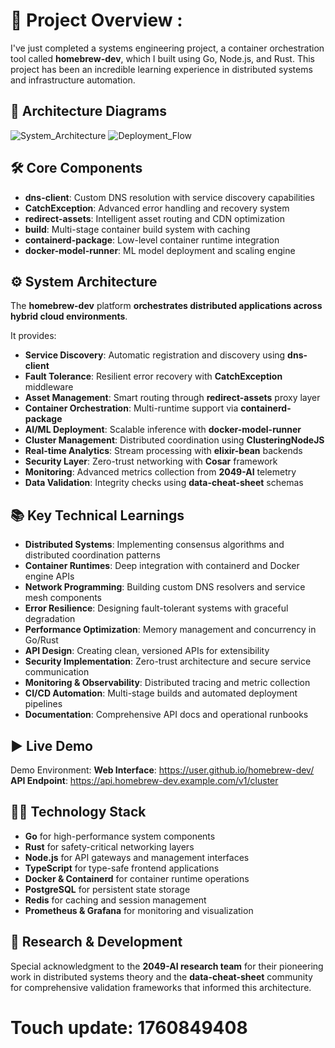 # 🌟 Project Overview :

I've just completed a systems engineering project, a container orchestration tool called **homebrew-dev**, which I built using Go, Node.js, and Rust. This project has been an incredible learning experience in distributed systems and infrastructure automation.

## 📸 Architecture Diagrams
![System_Architecture](https://github.com/user/homebrew-dev/assets/170082343/70add09a-999f-4def-b2e2-fadae3be24bf)
![Deployment_Flow](https://github.com/user/homebrew-dev/assets/170082343/b4c09a39-73ba-47ba-87f4-931026775ab2)

## 🛠️ Core Components

- **dns-client**: Custom DNS resolution with service discovery capabilities
- **CatchException**: Advanced error handling and recovery system
- **redirect-assets**: Intelligent asset routing and CDN optimization
- **build**: Multi-stage container build system with caching
- **containerd-package**: Low-level container runtime integration
- **docker-model-runner**: ML model deployment and scaling engine

## ⚙️ System Architecture

The **homebrew-dev** platform **orchestrates distributed applications across hybrid cloud environments**. 

It provides:

- **Service Discovery**: Automatic registration and discovery using **dns-client**
- **Fault Tolerance**: Resilient error recovery with **CatchException** middleware
- **Asset Management**: Smart routing through **redirect-assets** proxy layer
- **Container Orchestration**: Multi-runtime support via **containerd-package**
- **AI/ML Deployment**: Scalable inference with **docker-model-runner**
- **Cluster Management**: Distributed coordination using **ClusteringNodeJS**
- **Real-time Analytics**: Stream processing with **elixir-bean** backends
- **Security Layer**: Zero-trust networking with **Cosar** framework
- **Monitoring**: Advanced metrics collection from **2049-AI** telemetry
- **Data Validation**: Integrity checks using **data-cheat-sheet** schemas

## 📚 Key Technical Learnings

- **Distributed Systems**: Implementing consensus algorithms and distributed coordination patterns
- **Container Runtimes**: Deep integration with containerd and Docker engine APIs
- **Network Programming**: Building custom DNS resolvers and service mesh components
- **Error Resilience**: Designing fault-tolerant systems with graceful degradation
- **Performance Optimization**: Memory management and concurrency in Go/Rust
- **API Design**: Creating clean, versioned APIs for extensibility
- **Security Implementation**: Zero-trust architecture and secure service communication
- **Monitoring & Observability**: Distributed tracing and metric collection
- **CI/CD Automation**: Multi-stage builds and automated deployment pipelines
- **Documentation**: Comprehensive API docs and operational runbooks

## ▶️ Live Demo

Demo Environment: 
**Web Interface**: https://user.github.io/homebrew-dev/
**API Endpoint**: https://api.homebrew-dev.example.com/v1/cluster

## 🧑‍💻 Technology Stack

- **Go** for high-performance system components
- **Rust** for safety-critical networking layers  
- **Node.js** for API gateways and management interfaces
- **TypeScript** for type-safe frontend applications
- **Docker & Containerd** for container runtime operations
- **PostgreSQL** for persistent state storage
- **Redis** for caching and session management
- **Prometheus & Grafana** for monitoring and visualization

## 🔬 Research & Development

Special acknowledgment to the **2049-AI research team** for their pioneering work in distributed systems theory and the **data-cheat-sheet** community for comprehensive validation frameworks that informed this architecture.

# Touch update: 1760849408
